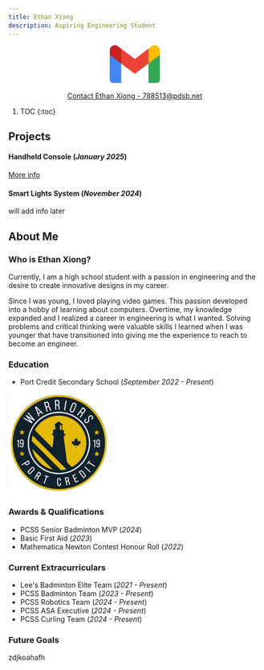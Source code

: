```yaml
---
title: Ethan Xiong
description: Aspiring Engineering Student
---
```


<p align="center">
    <img src="./assets/gmail.png" width="100" height="75">
</p>
<p align="center">
    <a href="https://mail.google.com/mail/u/0/?fs=1&to=788513@pdsb.net&tf=cm">Contact Ethan Xiong - 788513@pdsb.net</a>
</p>

1. TOC
{:toc}

## Projects
#### Handheld Console (_January 2025_)
[More info](./console.html)

#### Smart Lights System (_November 2024_)
will add info later

## About Me
### Who is Ethan Xiong?

Currently, I am a high school student with a passion in engineering and the desire to create innovative designs in my career. 

Since I was young, I loved playing video games. This passion developed into a hobby of learning about computers. Overtime, my knowledge expanded and I realized a career in engineering is what I wanted. Solving problems and critical thinking were valuable skills I learned when I was younger that have transitioned into giving me the experience to reach to become an engineer.

### Education
- Port Credit Secondary School (_September 2022 - Present_)

<img src="./assets/pcss-image.png" width="200" height="200">

### Awards & Qualifications
- PCSS Senior Badminton MVP (_2024_)
- Basic First Aid (_2023_)
- Mathematica Newton Contest Honour Roll (_2022_)

### Current Extracurriculars
- Lee's Badminton Elite Team (_2021 - Present_)
- PCSS Badminton Team (_2023 - Present_)
- PCSS Robotics Team (_2024 - Present_)
- PCSS ASA Executive (_2024 - Present_)
- PCSS Curling Team (_2024 - Present_)

### Future Goals

zdjkoahafh